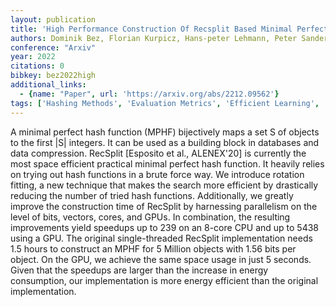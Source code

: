```yaml
---
layout: publication
title: 'High Performance Construction Of Recsplit Based Minimal Perfect Hash Functions'
authors: Dominik Bez, Florian Kurpicz, Hans-peter Lehmann, Peter Sanders
conference: "Arxiv"
year: 2022
citations: 0
bibkey: bez2022high
additional_links:
  - {name: "Paper", url: 'https://arxiv.org/abs/2212.09562'}
tags: ['Hashing Methods', 'Evaluation Metrics', 'Efficient Learning', 'Quantization and Compression', 'Hashing Fundamentals']
---
```

A minimal perfect hash function (MPHF) bijectively maps a set S of objects to
the first |S| integers. It can be used as a building block in databases and
data compression. RecSplit [Esposito et al., ALENEX'20] is currently the most
space efficient practical minimal perfect hash function. It heavily relies on
trying out hash functions in a brute force way. We introduce rotation fitting,
a new technique that makes the search more efficient by drastically reducing
the number of tried hash functions. Additionally, we greatly improve the
construction time of RecSplit by harnessing parallelism on the level of bits,
vectors, cores, and GPUs. In combination, the resulting improvements yield
speedups up to 239 on an 8-core CPU and up to 5438 using a GPU. The original
single-threaded RecSplit implementation needs 1.5 hours to construct an MPHF
for 5 Million objects with 1.56 bits per object. On the GPU, we achieve the
same space usage in just 5 seconds. Given that the speedups are larger than the
increase in energy consumption, our implementation is more energy efficient
than the original implementation.
